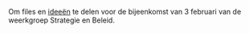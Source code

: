 Om files en [ideeën](ideeen.md) te delen voor de bijeenkomst van 3 februari van de weerkgroep Strategie en Beleid.
